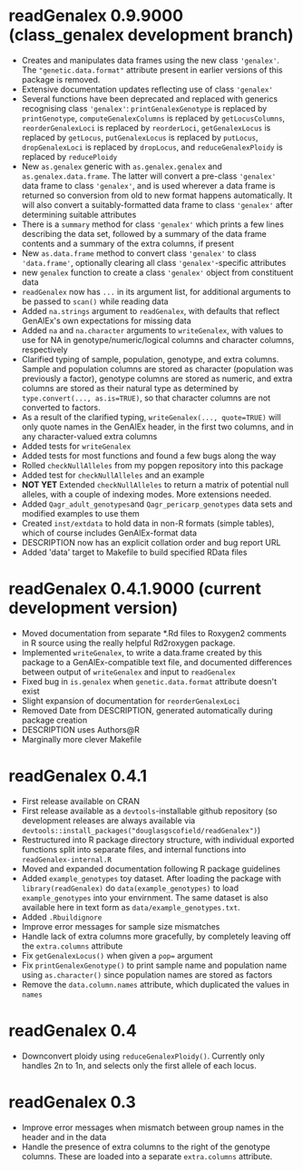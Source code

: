 # readGenalex 0.9.9000 (class_genalex development branch)

* Creates and manipulates data frames using the new class `'genalex'`.  The `"genetic.data.format"` attribute present in earlier versions of this package is removed.
* Extensive documentation updates reflecting use of class `'genalex'`
* Several functions have been deprecated and replaced with generics recognising class `'genalex'`: `printGenalexGenotype` is replaced by `printGenotype`, `computeGenalexColumns` is replaced by `getLocusColumns`, `reorderGenalexLoci` is replaced by `reorderLoci`, `getGenalexLocus` is replaced by `getLocus`, `putGenalexLocus` is replaced by `putLocus`, `dropGenalexLoci` is replaced by `dropLocus`, and `reduceGenalexPloidy` is replaced by `reducePloidy`
* New `as.genalex` generic with `as.genalex.genalex` and `as.genalex.data.frame`.  The latter will convert a pre-class `'genalex'` data frame to class `'genalex'`, and is used wherever a data frame is returned so conversion from old to new format happens automatically.  It will also convert a suitably-formatted data frame to class `'genalex'` after determining suitable attributes
* There is a `summary` method for class `'genalex'` which prints a few lines describing the data set, followed by a summary of the data frame contents and a summary of the extra columns, if present
* New `as.data.frame` method to convert class `'genalex'` to class `'data.frame'`, optionally clearing all class `'genalex'`-specific attributes
* new `genalex` function to create a class `'genalex'` object from constituent data
* `readGenalex` now has `...` in its argument list, for additional arguments to be passed to `scan()` while reading data
* Added `na.strings` argument to `readGenalex`, with defaults that reflect GenAlEx's own expectations for missing data
* Added `na` and `na.character` arguments to `writeGenalex`, with values to use for NA in genotype/numeric/logical columns and character columns, respectively
* Clarified typing of sample, population, genotype, and extra columns.  Sample and population columns are stored as character (population was previously a factor), genotype columns are stored as numeric, and extra columns are stored as their natural type as determined by `type.convert(..., as.is=TRUE)`, so that character columns are not converted to factors.
* As a result of the clarified typing, `writeGenalex(..., quote=TRUE)` will only quote names in the GenAlEx header, in the first two columns, and in any character-valued extra columns
* Added tests for `writeGenalex`
* Added tests for most functions and found a few bugs along the way
* Rolled `checkNullAlleles` from my popgen repository into this package
* Added test for `checkNullAlleles` and an example
* **NOT YET** Extended `checkNullAlleles` to return a matrix of potential null alleles, with a couple of indexing modes.  More extensions needed.
* Added `Qagr_adult_genotypes`and `Qagr_pericarp_genotypes` data sets and modified examples to use them
* Created `inst/extdata` to hold data in non-R formats (simple tables), which of course includes GenAlEx-format data
* DESCRIPTION now has an explicit collation order and bug report URL
* Added 'data' target to Makefile to build specified RData files

# readGenalex 0.4.1.9000 (current development version)

* Moved documentation from separate *.Rd files to Roxygen2 comments in R source using the really helpful Rd2roxygen package.
* Implemented `writeGenalex`, to write a data.frame created by this package to a GenAlEx-compatible text file, and documented differences between output of `writeGenalex` and input to `readGenalex`
* Fixed bug in `is.genalex` when `genetic.data.format` attribute doesn't exist
* Slight expansion of documentation for `reorderGenalexLoci`
* Removed Date from DESCRIPTION, generated automatically during package creation
* DESCRIPTION uses Authors@R
* Marginally more clever Makefile

# readGenalex 0.4.1

* First release available on CRAN
* First release available as a `devtools`-installable github repository (so development releases are always available via `devtools::install_packages("douglasgscofield/readGenalex")`)
* Restructured into R package directory structure, with individual exported functions split into separate files, and internal functions into `readGenalex-internal.R`
* Moved and expanded documentation following R package guidelines
* Added `example_genotypes` toy dataset.  After loading the package with `library(readGenalex)` do `data(example_genotypes)` to load `example_genotypes` into your envirnment.  The same dataset is also available here in text form as `data/example_genotypes.txt`.
* Added `.Rbuildignore`
* Improve error messages for sample size mismatches
* Handle lack of extra columns more gracefully, by completely leaving off the `extra.columns` attribute
* Fix `getGenalexLocus()` when given a `pop=` argument
* Fix `printGenalexGenotype()` to print sample name and population name using `as.character()` since population names are stored as factors
* Remove the `data.column.names` attribute, which duplicated the values in `names`

# readGenalex 0.4

* Downconvert ploidy using `reduceGenalexPloidy()`. Currently only handles 2n to 1n, and selects only the first allele of each locus.

# readGenalex 0.3

* Improve error messages when mismatch between group names in the header and in the data
* Handle the presence of extra columns to the right of the genotype columns.  These are loaded into a separate `extra.columns` attribute.

